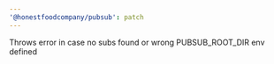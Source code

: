```yaml
---
'@honestfoodcompany/pubsub': patch
---
```


Throws error in case no subs found or wrong PUBSUB_ROOT_DIR env defined
